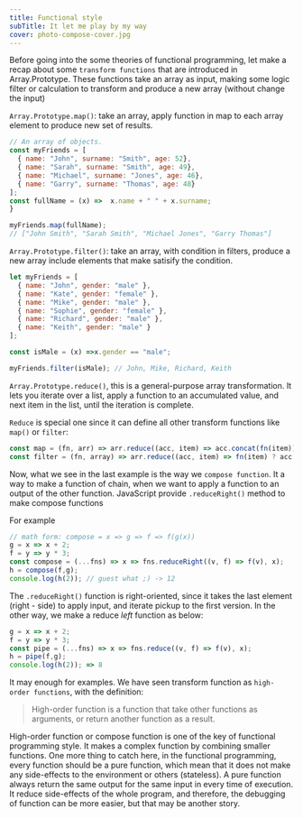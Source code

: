 ```yaml
---
title: Functional style
subTitle: It let me play by my way
cover: photo-compose-cover.jpg
---
```


Before going into the some theories of functional programming, let make a recap about some `transform functions` that are introduced in Array.Prototype. These functions take an array as input, making some logic filter or calculation to transform and produce a new array (without change the input)

`Array.Prototype.map()`: take an array, apply function in map to each array element to produce new set of results.

```js
// An array of objects.
const myFriends = [
  { name: "John", surname: "Smith", age: 52},  
  { name: "Sarah", surname: "Smith", age: 49},  
  { name: "Michael", surname: "Jones", age: 46},  
  { name: "Garry", surname: "Thomas", age: 48}
];
const fullName = (x) =>  x.name + " " + x.surname;
}

myFriends.map(fullName);
// ["John Smith", "Sarah Smith", "Michael Jones", "Garry Thomas"]
```


`Array.Prototype.filter()`: take an array, with condition in filters, produce a new array include elements that make satisify the condition.

```js
let myFriends = [
  { name: "John", gender: "male" },
  { name: "Kate", gender: "female" },
  { name: "Mike", gender: "male" },
  { name: "Sophie", gender: "female" },
  { name: "Richard", gender: "male" },
  { name: "Keith", gender: "male" }
];

const isMale = (x) =>x.gender == "male";

myFriends.filter(isMale); // John, Mike, Richard, Keith
```

`Array.Prototype.reduce()`, this is a general-purpose array transformation.  It lets you iterate over a list, apply a function to an accumulated value, and next item in the list, until the iteration is complete.

`Reduce` is special one since it can define all other transform functions like `map()` or `filter`:

```js
const map = (fn, arr) => arr.reduce((acc, item) => acc.concat(fn(item)), []);
const filter = (fn, array) => arr.reduce((acc, item) => fn(item) ? acc.concat(item) : acc,, []);
```

Now, what we see in the last example is the way we `compose function`. It a way to make a function of chain, when we want to apply a function to an output of the other function. JavaScript provide `.reduceRight()` method to make compose functions

For example

```js
// math form: compose = x => g => f => f(g(x)) 
g = x => x + 2;
f = y => y * 3;
const compose = (...fns) => x => fns.reduceRight((v, f) => f(v), x); 
h = compose(f,g);
console.log(h(2)); // guest what ;) -> 12
```

The `.reduceRight()` function is right-oriented, since it takes the last element (right - side) to apply input, and iterate pickup to the first version. In the other way, we make a reduce *left* function as below:

```js
g = x => x + 2;
f = y => y * 3;
const pipe = (...fns) => x => fns.reduce((v, f) => f(v), x);
h = pipe(f,g);
console.log(h(2)); => 8
```

It may enough for examples. We have seen transform function as `high-order functions`, with the definition:

> High-order function is a function that take other functions as arguments, or return another function as a result.  

High-order function or compose function is one of the key of functional programming style. It makes a complex function by combining smaller functions.  One more thing to catch here, in the functional programming, every function should be a pure function, which mean that it does not make any side-effects to the environment or others (stateless). A pure function always return the same output for the same input in every time of execution. It reduce side-effects of the whole program, and therefore, the debugging of function can be more easier, but that may be another story.